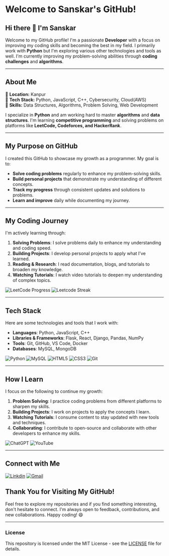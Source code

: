 # Welcome to Sanskar's GitHub!


## Hi there 👋  I'm Sanskar

Welcome to my GitHub profile! I'm a passionate **Developer** with a focus on improving my coding skills and becoming the best in my field. I primarily work with **Python** but I'm exploring various other technologies and tools as well. I'm currently improving my problem-solving abilities through **coding challenges** and **algorithms**.

---

## About Me

🔹 **Location:** Kanpur  
🔹 **Tech Stack:** Python, JavaScript, C++, Cybersecurity, Cloud(AWS)  
🔹 **Skills:** Data Structures, Algorithms, Problem Solving, Web Development  

I specialize in **Python** and am working hard to master **algorithms** and **data structures**. I'm learning **competitive programming** and solving problems on platforms like **LeetCode, Codeforces, and HackerRank**.

---

## My Purpose on GitHub

I created this GitHub to showcase my growth as a programmer. My goal is to:

- **Solve coding problems** regularly to enhance my problem-solving skills.
- **Build personal projects** that demonstrate my understanding of different concepts.
- **Track my progress** through consistent updates and solutions to problems.
- **Learn and improve** daily while documenting my journey.

---

## My Coding Journey

I'm actively learning through:

1. **Solving Problems**: I solve problems daily to enhance my understanding and coding speed.
2. **Building Projects**: I develop personal projects to apply what I’ve learned.
3. **Reading & Research**: I read documentation, blogs, and tutorials to broaden my knowledge.
4. **Watching Tutorials**: I watch video tutorials to deepen my understanding of complex topics.

![LeetCode Progress](https://img.shields.io/badge/LeetCode-29/75%20Problems-Success?style=flat&logo=leetcode) ![Leetcode Streak](https://img.shields.io/badge/Streak-19%20Days-green?logo=python&logoColor=white)

---

## Tech Stack

Here are some technologies and tools that I work with:

- **Languages**: Python, JavaScript, C++
- **Libraries & Frameworks**: Flask, React, Django, Pandas, NumPy
- **Tools**: Git, GitHub, VS Code, Docker
- **Databases**: MySQL, MongoDB

![Python](https://img.shields.io/badge/Python-3.8-blue) ![MySQL](https://img.shields.io/badge/MySQL-8.0-blue) ![HTML5](https://img.shields.io/badge/HTML5-E34F26?style=flat&logo=html5)
![CSS3](https://img.shields.io/badge/CSS3-1572B6?style=flat&logo=css3) ![Git](https://img.shields.io/badge/Git-2.30-orange)

---

## How I Learn

I focus on the following to continue my growth:

1. **Problem Solving**: I practice coding problems from different platforms to sharpen my skills.
2. **Building Projects**: I work on projects to apply the concepts I learn.
3. **Watching Tutorials**: I consume content to stay updated with new tools and techniques.
4. **Collaborating**: I contribute to open-source and collaborate with other developers to enhance my skills.

![ChatGPT](https://img.shields.io/badge/ChatGPT-OpenAI-blue) ![YouTube](https://img.shields.io/badge/YouTube-Channel-red)

---

## Connect with Me

[![Linkdin](https://img.shields.io/badge/LinkedIn-Profile-blue?logo=linkedin&logoColor=white)](https://www.linkedin.com/in/sanskarsingh11/) 
[![Gmail](https://img.shields.io/badge/Gmail-Email-red?logo=gmail&logoColor=white)](mailto:sanskarsingh5129@gmail.com)



## Thank You for Visiting My GitHub!

Feel free to explore my repositories and if you find something interesting, don't hesitate to connect. I'm always open to feedback, contributions, and new collaborations. Happy coding! 😄

---

### **License**

This repository is licensed under the MIT License - see the [LICENSE](LICENSE) file for details.

<!--
**Sanskarsingh0077/Sanskarsingh0077** is a ✨ _special_ ✨ repository because its `README.md` (this file) appears on your GitHub profile.

Here are some ideas to get you started:

- 🔭 I’m currently working on ...
- 🌱 I’m currently learning ...
- 👯 I’m looking to collaborate on ...
- 🤔 I’m looking for help with ...
- 💬 Ask me about ...
- 📫 How to reach me: ...
- 😄 Pronouns: ...
- ⚡ Fun fact: ...
-->
